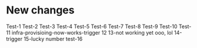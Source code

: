 # New changes
Test-1
Test-2
Test-3
Test-4
Test-5
Test-6
Test-7
Test-8
Test-9
Test-10
Test-11
infra-provisioing-now-works-trigger 12
13-not working yet ooo, lol
14-trigger 
15-lucky number
test-16